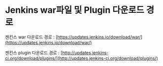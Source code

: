 # Jenkins war파일 및 Plugin 다운로드 경로

젠킨스 war 다운로드 경로 : [https://updates.jenkins.io/download/war/](https://updates.jenkins.io/download/war/)

젠킨스 plugin 다운로드 경로 : [http://updates.jenkins-ci.org/download/plugins/](http://updates.jenkins-ci.org/download/plugins/)

